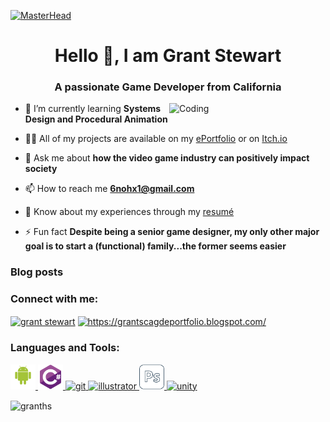 [![MasterHead](https://howwegettonext.com/wp-content/uploads/2016/04/a36cf-1bnwzbskefdo8hkzoyvutdq.gif)](https://grantscagdeportfolio.blogspot.com/)
<h1 align="center">Hello 👋, I am Grant Stewart</h1>
<h3 align="center">A passionate Game Developer from California</h3>

<img align="right" alt="Coding" width="250" src="https://media.giphy.com/media/3o7qE1YN7aBOFPRw8E/giphy.gif">

- 🌱 I’m currently learning **Systems Design and Procedural Animation**

- 👨‍💻 All of my projects are available on my [ePortfolio](https://grantsgdp.blogspot.com/) or on [Itch.io](https://cagd.itch.io/sunshine-rv)

- 💬 Ask me about **how the video game industry can positively impact society**

- 📫 How to reach me **6nohx1@gmail.com**

- 📄 Know about my experiences through my [resumé](https://docs.google.com/document/d/1r_MVm4xiGrvHaxzUe4GBc9_KB9-oMyO9bOjG51-JG4o/edit?usp=sharing)

- ⚡ Fun fact **Despite being a senior game designer, my only other major goal is to start a (functional) family...the former seems easier**

### Blog posts
<!-- BLOG-POST-LIST:START -->
<!-- BLOG-POST-LIST:END -->

<h3 align="left">Connect with me:</h3>
<p align="left">
<a href="www.linkedin.com/in/grant--stewart" target="blank"><img align="center" src="https://raw.githubusercontent.com/rahuldkjain/github-profile-readme-generator/master/src/images/icons/Social/linked-in-alt.svg" alt="grant stewart" height="30" width="40" /></a>
<a href="/https://grantscagdeportfolio.blogspot.com/" target="blank"><img align="center" src="https://raw.githubusercontent.com/rahuldkjain/github-profile-readme-generator/master/src/images/icons/Social/rss.svg" alt="https://grantscagdeportfolio.blogspot.com/" height="30" width="40" /></a>
</p>

<h3 align="left">Languages and Tools:</h3>
<p align="left"> <a href="https://developer.android.com" target="_blank" rel="noreferrer"> <img src="https://raw.githubusercontent.com/devicons/devicon/master/icons/android/android-original-wordmark.svg" alt="android" width="40" height="40"/> </a> <a href="https://www.w3schools.com/cs/" target="_blank" rel="noreferrer"> <img src="https://raw.githubusercontent.com/devicons/devicon/master/icons/csharp/csharp-original.svg" alt="csharp" width="40" height="40"/> </a> <a href="https://git-scm.com/" target="_blank" rel="noreferrer"> <img src="https://www.vectorlogo.zone/logos/git-scm/git-scm-icon.svg" alt="git" width="40" height="40"/> </a> <a href="https://www.adobe.com/in/products/illustrator.html" target="_blank" rel="noreferrer"> <img src="https://www.vectorlogo.zone/logos/adobe_illustrator/adobe_illustrator-icon.svg" alt="illustrator" width="40" height="40"/> </a> <a href="https://www.photoshop.com/en" target="_blank" rel="noreferrer"> <img src="https://raw.githubusercontent.com/devicons/devicon/master/icons/photoshop/photoshop-line.svg" alt="photoshop" width="40" height="40"/> </a> <a href="https://unity.com/" target="_blank" rel="noreferrer"> <img src="https://www.vectorlogo.zone/logos/unity3d/unity3d-icon.svg" alt="unity" width="40" height="40"/> </a> </p>

<p><img align="center" src="https://github-readme-stats.vercel.app/api/top-langs?username=granths&show_icons=true&theme=synthwave&bg_color=ffffff&locale=en&layout=compact" alt="granths" /></p>
